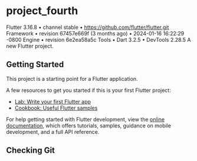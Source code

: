 # project_fourth

Flutter 3.16.8 • channel stable • https://github.com/flutter/flutter.git Framework • revision 67457e669f (3 months ago) • 2024-01-16 16:22:29 -0800 Engine • revision 6e2ea58a5c Tools • Dart 3.2.5 • DevTools 2.28.5
A new Flutter project.

## Getting Started

This project is a starting point for a Flutter application.

A few resources to get you started if this is your first Flutter project:

- [Lab: Write your first Flutter app](https://docs.flutter.dev/get-started/codelab)
- [Cookbook: Useful Flutter samples](https://docs.flutter.dev/cookbook)

For help getting started with Flutter development, view the
[online documentation](https://docs.flutter.dev/), which offers tutorials,
samples, guidance on mobile development, and a full API reference.

## Checking Git